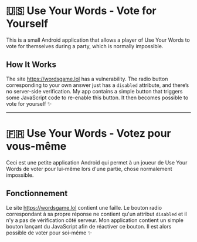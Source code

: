 :us: Use Your Words - Vote for Yourself
==============
This is a small Android application that allows a player of Use Your Words to vote for themselves during a party, which is normally impossible.

How It Works
--------------
The site https://wordsgame.lol has a vulnerability. The radio button corresponding to your own answer just has a `disabled` attribute, and there’s no server-side verification. My app contains a simple button that triggers some JavaScript code to re-enable this button. It then becomes possible to vote for yourself :sparkles:

* * *

:fr: Use Your Words - Votez pour vous-même
==============
Ceci est une petite application Android qui permet à un joueur de Use Your Words de voter pour lui-même lors d'une partie, chose normalement impossible.

Fonctionnement
--------------
Le site https://wordsgame.lol contient une faille. Le bouton radio correspondant à sa propre réponse ne contient qu'un attribut `disabled` et il n'y a pas de vérification côté serveur.
Mon application contient un simple bouton lançant du JavaScript afin de réactiver ce bouton. Il est alors possible de voter pour soi-même :sparkles:
